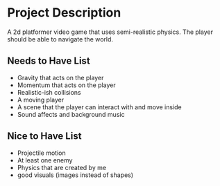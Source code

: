 # Project Description

A 2d platformer video game that uses semi-realistic physics. The player should be able to navigate the world.

## Needs to Have List
- Gravity that acts on the player
- Momentum that acts on the player
- Realistic-ish collisions
- A moving player
- A scene that the player can interact with and move inside
- Sound affects and background music

## Nice to Have List
- Projectile motion
- At least one enemy
- Physics that are created by me
- good visuals (images instead of shapes)
